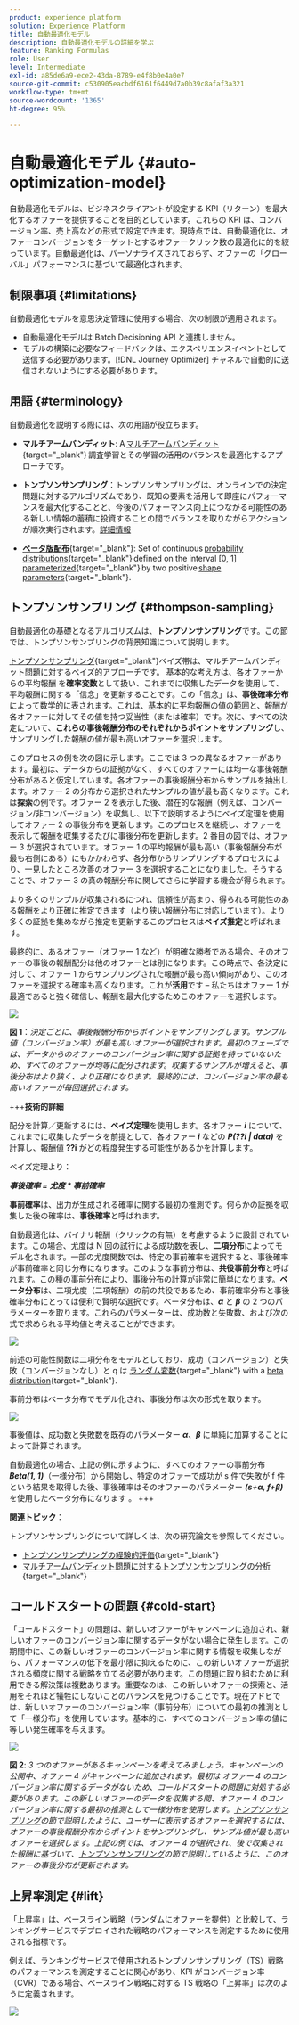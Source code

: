 ```yaml
---
product: experience platform
solution: Experience Platform
title: 自動最適化モデル
description: 自動最適化モデルの詳細を学ぶ
feature: Ranking Formulas
role: User
level: Intermediate
exl-id: a85de6a9-ece2-43da-8789-e4f8b0e4a0e7
source-git-commit: c530905eacbdf6161f6449d7a0b39c8afaf3a321
workflow-type: tm+mt
source-wordcount: '1365'
ht-degree: 95%

---
```


# 自動最適化モデル {#auto-optimization-model}

自動最適化モデルは、ビジネスクライアントが設定する KPI（リターン）を最大化するオファーを提供することを目的としています。これらの KPI は、コンバージョン率、売上高などの形式で設定できます。現時点では、自動最適化は、オファーコンバージョンをターゲットとするオファークリック数の最適化に的を絞っています。自動最適化は、パーソナライズされておらず、オファーの「グローバル」パフォーマンスに基づいて最適化されます。

## 制限事項 {#limitations}

自動最適化モデルを意思決定管理に使用する場合、次の制限が適用されます。

* 自動最適化モデルは Batch Decisioning API と連携しません。
* モデルの構築に必要なフィードバックは、エクスペリエンスイベントとして送信する必要があります。[!DNL Journey Optimizer] チャネルで自動的に送信されないようにする必要があります。

## 用語 {#terminology}

自動最適化を説明する際には、次の用語が役立ちます。

* **マルチアームバンディット**: A [マルチアームバンディット](https://en.wikipedia.org/wiki/Multi-armed_bandit){target="_blank"} 調査学習とその学習の活用のバランスを最適化するアプローチです。

* **トンプソンサンプリング**：トンプソンサンプリングは、オンラインでの決定問題に対するアルゴリズムであり、既知の要素を活用して即座にパフォーマンスを最大化することと、今後のパフォーマンス向上につながる可能性のある新しい情報の蓄積に投資することの間でバランスを取りながらアクションが順次実行されます。[詳細情報](#thompson-sampling)

* [**ベータ版配布**](https://ja.wikipedia.org/wiki/ベータ分布){target="_blank"}: Set of continuous [probability distributions](https://ja.wikipedia.org/wiki/確率分布){target="_blank"} defined on the interval [0, 1] [parameterized](https://en.wikipedia.org/wiki/Statistical_parameter){target="_blank"} by two positive [shape parameters](https://en.wikipedia.org/wiki/Shape_parameter){target="_blank"}.

## トンプソンサンプリング {#thompson-sampling}

自動最適化の基礎となるアルゴリズムは、**トンプソンサンプリング**&#x200B;です。この節では、トンプソンサンプリングの背景知識について説明します。

[トンプソンサンプリング](https://en.wikipedia.org/wiki/Thompson_sampling){target="_blank"}ベイズ帯は、マルチアームバンディット問題に対するベイズ的アプローチです。  基本的な考え方は、各オファーからの平均報酬  を&#x200B;**確率変数**&#x200B;として扱い、これまでに収集したデータを使用して、平均報酬に関する「信念」を更新することです。この「信念」は、**事後確率分布**&#x200B;によって数学的に表されます。これは、基本的に平均報酬の値の範囲と、報酬が各オファーに対してその値を持つ妥当性（または確率）です。次に、すべての決定について、**これらの事後報酬分布のそれぞれからポイントをサンプリング**&#x200B;し、サンプリングした報酬の値が最も高いオファーを選択します。

このプロセスの例を次の図に示します。ここでは 3 つの異なるオファーがあります。最初は、データからの証拠がなく、すべてのオファーには均一な事後報酬分布があると仮定しています。各オファーの事後報酬分布からサンプルを抽出します。オファー 2 の分布から選択されたサンプルの値が最も高くなります。これは&#x200B;**探索**&#x200B;の例です。オファー 2 を表示した後、潜在的な報酬（例えば、コンバージョン/非コンバージョン）を収集し、以下で説明するようにベイズ定理を使用してオファー 2 の事後分布を更新します。このプロセスを継続し、オファーを表示して報酬を収集するたびに事後分布を更新します。2 番目の図では、オファー 3 が選択されています。オファー 1 の平均報酬が最も高い（事後報酬分布が最も右側にある）にもかかわらず、各分布からサンプリングするプロセスにより、一見したところ次善のオファー 3 を選択することになりました。そうすることで、オファー 3 の真の報酬分布に関してさらに学習する機会が得られます。

より多くのサンプルが収集されるにつれ、信頼性が高まり、得られる可能性のある報酬をより正確に推定できます（より狭い報酬分布に対応しています）。より多くの証拠を集めながら推定を更新するこのプロセスは&#x200B;**ベイズ推定**&#x200B;と呼ばれます。

最終的に、あるオファー（オファー 1 など）が明確な勝者である場合、そのオファーの事後の報酬配分は他のオファーとは別になります。この時点で、各決定に対して、オファー 1 からサンプリングされた報酬が最も高い傾向があり、このオファーを選択する確率も高くなります。これが&#x200B;**活用**&#x200B;です – 私たちはオファー 1 が最適であると強く確信し、報酬を最大化するためこのオファーを選択します。

![](../assets/ai-ranking-thompson-sampling.png)

**図 1**：*決定ごとに、事後報酬分布からポイントをサンプリングします。サンプル値（コンバージョン率）が最も高いオファーが選択されます。最初のフェーズでは、データからのオファーのコンバージョン率に関する証拠を持っていないため、すべてのオファーが均等に配分されます。収集するサンプルが増えると、事後分布はより狭く、より正確になります。最終的には、コンバージョン率の最も高いオファーが毎回選択されます。*

<!--
![](../assets/ai-ranking-thompson-sampling-initial.png)
![](../assets/ai-ranking-thompson-sampling-intermediate.png)
![](../assets/ai-ranking-thompson-sampling-ultimate.png)
-->

+++**技術的詳細**

配分を計算／更新するには、**ベイズ定理**&#x200B;を使用します。各オファー ***i*** について、これまでに収集したデータを前提として、各オファー ***i*** などの ***P(??i | data)*** を計算し、報酬値 **??i** がどの程度発生する可能性があるかを計算します。

ベイズ定理より：

***事後確率 = 尤度 * 事前確率***

**事前確率**&#x200B;は、出力が生成される確率に関する最初の推測です。何らかの証拠を収集した後の確率は、**事後確率**&#x200B;と呼ばれます。

自動最適化は、バイナリ報酬（クリックの有無）を考慮するように設計されています。この場合、尤度は N 回の試行による成功数を表し、**二項分布**&#x200B;によってモデル化されます。一部の尤度関数では、特定の事前確率を選択すると、事後確率が事前確率と同じ分布になります。このような事前分布は、**共役事前分布**&#x200B;と呼ばれます。この種の事前分布により、事後分布の計算が非常に簡単になります。**ベータ分布**&#x200B;は、二項尤度（二項報酬）の前の共役であるため、事前確率分布と事後確率分布にとっては便利で賢明な選択です。ベータ分布は、***α*** と ***β*** の 2 つのパラメーターを取ります。これらのパラメーターは、成功数と失敗数、および次の式で求められる平均値と考えることができます。

![](../assets/ai-ranking-beta-distribution.png)

前述の可能性関数は二項分布をモデルとしており、成功（コンバージョン）と失敗（コンバージョンなし）と q は [ランダム変数](https://ja.wikipedia.org/wiki/確率変数){target="_blank"} with a [beta distribution](https://ja.wikipedia.org/wiki/ベータ分布){target="_blank"}.

事前分布はベータ分布でモデル化され、事後分布は次の形式を取ります。

![](../assets/ai-ranking-posterior-distribution.svg)

事後値は、成功数と失敗数を既存のパラメーター ***α***、***β*** に単純に加算することによって計算されます。

自動最適化の場合、上記の例に示すように、すべてのオファーの事前分布 ***Beta(1, 1)***（一様分布）から開始し、特定のオファーで成功が s 件で失敗が f 件という結果を取得した後、事後確率はそのオファーのパラメーター ***(s+α, f+β)*** を使用したベータ分布になります 。
+++

**関連トピック**：

トンプソンサンプリングについて詳しくは、次の研究論文を参照してください。
* [トンプソンサンプリングの経験的評価](https://proceedings.neurips.cc/paper/2011/file/e53a0a2978c28872a4505bdb51db06dc-Paper.pdf){target="_blank"}
* [マルチアームバンディット問題に対するトンプソンサンプリングの分析](http://proceedings.mlr.press/v23/agrawal12/agrawal12.pdf){target="_blank"}

## コールドスタートの問題 {#cold-start}

「コールドスタート」の問題は、新しいオファーがキャンペーンに追加され、新しいオファーのコンバージョン率に関するデータがない場合に発生します。この期間中に、この新しいオファーのコンバージョン率に関する情報を収集しながら、パフォーマンスの低下を最小限に抑えるために、この新しいオファーが選択される頻度に関する戦略を立てる必要があります。この問題に取り組むために利用できる解決策は複数あります。重要なのは、この新しいオファーの探索と、活用をそれほど犠牲にしないことのバランスを見つけることです。現在アドビでは、新しいオファーのコンバージョン率（事前分布）についての最初の推測として「一様分布」を使用しています。基本的に、すべてのコンバージョン率の値に等しい発生確率を与えます。


![](../assets/ai-ranking-cold-start-strategies.png)

**図 2**: *3 つのオファーがあるキャンペーンを考えてみましょう。キャンペーンの公開中、オファー 4 がキャンペーンに追加されます。最初は オファー 4 のコンバージョン率に関するデータがないため、コールドスタートの問題に対処する必要があります。この新しいオファーのデータを収集する間、オファー 4 のコンバージョン率に関する最初の推測として一様分布を使用します。[トンプソンサンプリング](#thompson-sampling)の節で説明したように、ユーザーに表示するオファーを選択するには、オファーの事後報酬分布からポイントをサンプリングし、サンプル値が最も高いオファーを選択します。上記の例では、オファー 4 が選択され、後で収集された報酬に基づいて、[トンプソンサンプリング](#thompson-sampling)の節で説明しているように、このオファーの事後分布が更新されます。*

## 上昇率測定 {#lift}

「上昇率」は、ベースライン戦略（ランダムにオファーを提供）と比較して、ランキングサービスでデプロイされた戦略のパフォーマンスを測定するために使用される指標です。

例えば、ランキングサービスで使用されるトンプソンサンプリング（TS）戦略のパフォーマンスを測定することに関心があり、KPI がコンバージョン率（CVR）である場合、ベースライン戦略に対する TS 戦略の「上昇率」は次のように定義されます。

![](../assets/ai-ranking-lift.png)
